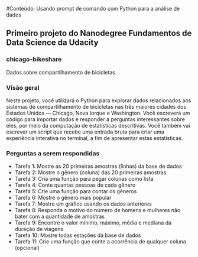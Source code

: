 #Conteúdo: Usando prompt de comando com Python para a análise de dados

## Primeiro projeto do Nanodegree Fundamentos de Data Science da Udacity

### chicago-bikeshare

Dados sobre compartilhamento de bicicletas

### Visão geral

Neste projeto, você utilizará o Python para explorar dados relacionados aos sistemas de compartilhamento de bicicletas nas três maiores cidades dos Estados Unidos –– Chicago, Nova Iorque e Washington. Você escreverá um código para importar dados e responder a perguntas interessantes sobre eles, por meio da computação de estatísticas descritivas. Você também vai escrever um script que recebe uma entrada bruta para criar uma experiência interativa no terminal, a fim de apresentar estas estatísticas.

### Perguntas a serem respondidas

+ Tarefa 1: Mostre as 20 primeiras amostras (linhas) da base de dados
+ Tarefa 2: Mostre o gênero (coluna) das 20 primeiras amostras
+ Tarefa 3: Cria uma função para pegar colunas como lista
+ Tarefa 4: Conte quantas pessoas de cada gênero
+ Tarefa 5: Crie uma função para contar os gêneros
+ Tarefa 6: Mostre o gênero mais popular
+ Tarefa 7: Mostre um gráfico usando os dados anteriores
+ Tarefa 8: Responda o motivo do número de homens e mulheres não bater com a quantidade de amostras
+ Tarefa 9: Encontre o valor mínimo, máximo, média e mediana da duração de viagens
+ Tarefa 10: Mostre todas estações da base de dados
+ Tarefa 11: Crie uma função que conte a ocorrência de qualquer coluna (opcional)
